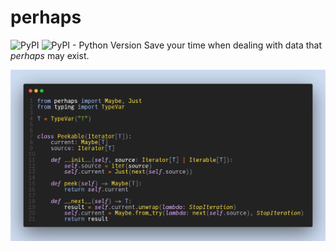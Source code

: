 # perhaps
![PyPI](https://img.shields.io/pypi/v/perhaps?style=flat-square)
![PyPI - Python Version](https://img.shields.io/pypi/pyversions/perhaps?style=flat-square)
Save your time when dealing with data that *perhaps* may exist.

![A code screenshot showing example usage of perhaps](.github/code-snapshot.png)
